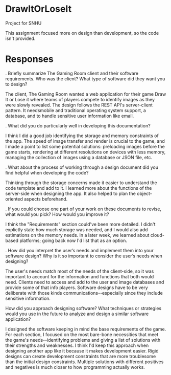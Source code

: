 # DrawItOrLoseIt
Project for SNHU

This assignment focused more on design than development, so the code isn't provided.

# Responses

. Briefly summarize The Gaming Room client and their software requirements. Who was the client? What type of software did they want you to design?

The client, The Gaming Room wanted a web application for their game Draw It or Lose it where teams of players compete to identify images as they were slowly revealed. The design follows the REST API's server-client pattern. It needsmobile and traditional operating system support, a database, and to handle sensitive user information like email.


. What did you do particularly well in developing this documentation?

I think I did a good job identifying the storage and memory constraints of the app. The speed of image transfer and render is crucial to the game, and I made a point to list some potential solutions: preloading images before the game starts, rendering at different resolutions on devices with less memory, managing the collection of images using a database or JSON file, etc. 


. What about the process of working through a design document did you find helpful when developing the code?

Thinking through the storage concerns made it easier to understand the code template and add to it. I learned more about the functions of the server-side when designing the app. It also helped to plan the object-oriented aspects beforehand.


. If you could choose one part of your work on these documents to revise, what would you pick? How would you improve it?

I think the "Requirements" section could've been more detailed. I didn't explictly state how much storage was needed, and I would also add estimations on the memory needs. In a later week, we learned about cloud-based platforms; going back now I'd list that as an option.


. How did you interpret the user’s needs and implement them into your software design? Why is it so important to consider the user’s needs when designing?

The user's needs match most of the needs of the client-side, so it was important to account for the information and functions that both would need. Clients need to access and add to the user and image databases and provide some of that info players. Software designs have to be very deliberate with those kinds communications--especially since they include sensitive information.


How did you approach designing software? What techniques or strategies would you use in the future to analyze and design a similar software application?

I designed the software keeping in mind the base requirements of the game. For each section, I focused on the most bare-bone necessities that meet the game's needs--identifying problems and giving a list of solutions with their strengths and weaknesses. I think I'd keep this approach when designing another app like it because it makes development easier. Rigid designs can create development constraints that are more troublesome than the initial design constraints. Multiple solutions with different positives and negatives is much closer to how programming actually works.
